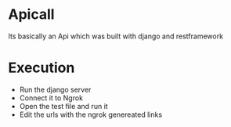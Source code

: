 # Apicall
Its basically an Api which was built with django and restframework 
# Execution 
- Run the django server
- Connect it to Ngrok
- Open the test file and run it 
- Edit the urls with the ngrok genereated links
